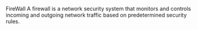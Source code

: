 FireWall
A firewall is a network security system that monitors and controls incoming and outgoing network traffic based on predetermined security rules.

